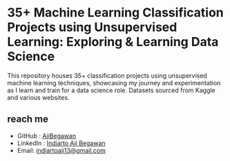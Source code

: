 # 35+ Machine Learning Classification Projects using Unsupervised Learning: Exploring & Learning Data Science

This repository houses 35+ classification projects using unsupervised machine learning techniques, showcasing my journey and experimentation as I learn and train for a data science role. Datasets sourced from Kaggle and various websites.

## reach me

- GitHub : [AjiBegawan](https://github.com/AjiBegawan)
- LinkedIn : [Indiarto Aji Begawan](https://www.linkedin.com/in/indiartoajib/)
- Email: indiartoaji13@gmail.com
